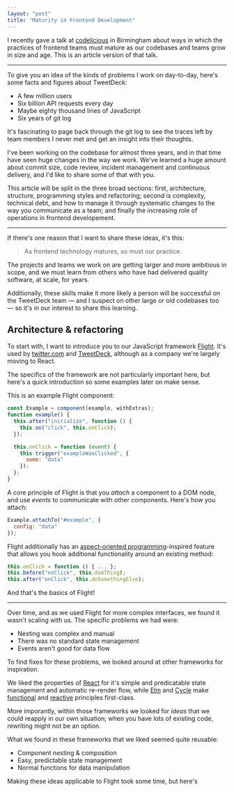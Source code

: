 ```yaml
---
layout: "post"
title: "Maturity in Frontend Development"
---
```


I recently gave a talk at [codelicious](TODO) in Birmingham about ways in which the practices of frontend teams must mature as our codebases and teams grow in size and age. This is an article version of that talk.

---

To give you an idea of the kinds of problems I work on day-to-day, here's some facts and figures about TweetDeck:

- A few million users
- Six billion API requests every day
- Maybe eighty thousand lines of JavaScript
- Six years of git log

It's fascinating to page back through the git log to see the traces left by team members I never met and get an insight into their thoughts.

I've been working on the codebase for almost three years, and in that time have seen huge changes in the way we work. We've learned a huge amount about commit size, code review, incident management and continuous delivery, and I'd like to share some of that with you.

This article will be split in the three broad sections: first, architecture, structure, programming styles and refactoring; second is complexity, technical debt, and how to manage it through systematic changes to the way you communicate as a team; and finally the increasing role of operations in frontend developement.

---

If there's one reason that I want to share these ideas, it's this:

> As frontend technology matures, so must our practice.

The projects and teams we work on are getting larger and more ambitious in scope, and we must learn from others who have had delivered quality software, at scale, for years.

Additionally, these skills make it more likely a person will be successful on the TweetDeck team —  and I suspect on other large or old codebases too — so it's in our interest to share this learning.

## Architecture & refactoring

To start with, I want to introduce you to our JavaScript framework [Flight](TODO). It's used by [twitter.com](https://twitter.com) and [TweetDeck](https://tweetdeck.twitter.com), although as a company we're largely moving to React.

The specifics of the framework are not particularly important here, but here's a quick introduction so some examples later on make sense.

This is an example Flight component:

```js
const Example = component(example, withExtras);
function example() {
  this.after("initialize", function () {
    this.on("click", this.onClick);
  });

  this.onClick = function (event) {
    this.trigger("exampleWasClicked", {
      some: "data"
    });
  };
}
```

A core principle of Flight is that you *attach* a component to a DOM node, and use *events* to communicate with other components. Here's how you attach:

```js
Example.attachTo("#example", {
  config: "data"
});
```

Flight additionally has an [aspect-oriented programming](TODO)-inspired feature that allows you hook additional functionality around an existing method:

```js
this.onClick = function () { ... };
this.before("onClick", this.doAThing);
this.after("onClick", this.doSomethingElse);
```

And that's the basics of Flight!

---

Over time, and as we used Flight for more complex interfaces, we found it wasn't scaling with us. The specific problems we had were:

- Nesting was complex and manual
- There was no standard state management
- Events aren't good for data flow

<!--Nesting components is important for complex interfaces because nestabilty is a precursor to the real goal, *reuse*, while standardised state management makes it possible to *predict* how a component will works, which is good for maintainability amongst other things. Events are just the wrong primitive for data flow.-->

To find fixes for these problems, we looked around at other frameworks for inspiration.

We liked the properties of [React](TODO) for it's simple and predicatable state management and automatic re-render flow, while [Elm](TODO) and [Cycle](TODO) make [functional](TODO) and [reactive](TODO) principles first-class.

More imporantly, within those frameworks we looked for *ideas* that we could reapply in our own situation; when you have lots of existing code, rewriting might not be an option.

What we found in these frameworks that we liked seemed quite reusable:

- Component nesting & composition
- Easy, predictable state management
- Normal functions for data manipulation

Making these ideas applicable to Flight took some time, but here's


